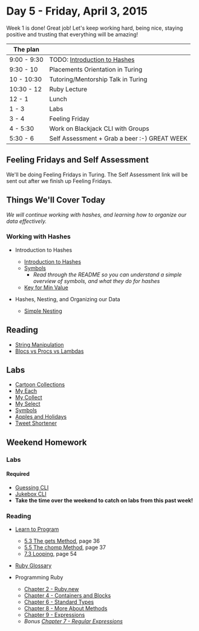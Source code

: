 # Day 5 - Friday, April 3, 2015 

Week 1 is done! Great job! Let's keep working hard, being nice, staying positive and trusting that everything will be amazing!

The plan        |      |
----------------|-------
9:00 - 9:30     | TODO: [Introduction to Hashes](http://learn.flatironschool.com/lessons/3362)
9:30 - 10       | Placements Orientation in Turing
10 - 10:30      | Tutoring/Mentorship Talk in Turing
10:30 - 12      | Ruby Lecture
12 - 1          | Lunch
1 - 3           | Labs
3 - 4           | Feeling Friday
4 - 5:30        | Work on Blackjack CLI with Groups
5:30 - 6        | Self Assessment + Grab a beer :-) GREAT WEEK

## Feeling Fridays and Self Assessment

We'll be doing Feeling Fridays in Turing. The Self Assessment link will be sent out after we finish up Feeling Fridays.

## Things We'll Cover Today

_We will continue working with hashes, and learning how to organize our data effectively._

### Working with Hashes
* Introduction to Hashes
  * [Introduction to Hashes](http://learn.flatironschool.com/lessons/3362)
  * [Symbols](http://learn.flatironschool.com/lessons/3363)
      - _Read through the README so you can understand a simple overview of symbols, and what they do for hashes_
  * [Key for Min Value](http://learn.flatironschool.com/lessons/3839)

* Hashes, Nesting, and Organizing our Data
  * [Simple Nesting](http://learn.flatironschool.com/lessons/3364)

## Reading

* [String Manipulation](http://learn.flatironschool.com/lessons/3356)
* [Blocs vs Procs vs Lambdas](http://learn.flatironschool.com/lessons/3371)

## Labs

* [Cartoon Collections](http://learn.flatironschool.com/lessons/3374)
* [My Each](http://learn.flatironschool.com/lessons/3368)
* [My Collect](http://learn.flatironschool.com/lessons/3369)
* [My Select](http://learn.flatironschool.com/lessons/3370)
* [Symbols](http://learn.flatironschool.com/lessons/3363)
* [Apples and Holidays](http://learn.flatironschool.com/lessons/3886)
* [Tweet Shortener](http://learn.flatironschool.com/lessons/3959)

## Weekend Homework

### Labs

#### Required

* [Guessing CLI](http://learn.flatironschool.com/lessons/3899)
* [Jukebox CLI](http://learn.flatironschool.com/lessons/3896)
* __Take the time over the weekend to catch on labs from this past week!__

### Reading

* [Learn to Program](http://books.flatironschool.com/books/43)
  * [5.3 The gets Method](http://books.flatironschool.com/books/43?page=36), page 36
  * [5.5 The chomp Method](http://books.flatironschool.com/books/43?page=37), page 37
  * [7.3 Looping](http://books.flatironschool.com/books/43?page=54), page 54

* [Ruby Glossary](http://www.codecademy.com/glossary/ruby#variables_changing-reassignment)

* Programming Ruby
  * [Chapter 2 - Ruby.new](http://books.flatironschool.com/books/11?page=31)
  * [Chapter 4 - Containers and Blocks](http://books.flatironschool.com/books/11?page=61)
  * [Chapter 6 - Standard Types](http://books.flatironschool.com/books/11?page=98)
  * [Chapter 8 - More About Methods](http://books.flatironschool.com/books/11?page=126)
  * [Chapter 9 - Expressions](http://books.flatironschool.com/books/11?page=134)
  * _Bonus [Chapter 7 - Regular Expressions](http://books.flatironschool.com/books/11?page=108)_
